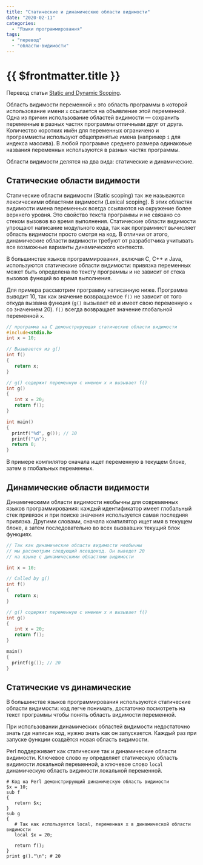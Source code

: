 ```yaml
---
title: "Статические и динамические области видимости"
date: "2020-02-11"
categories: 
  - "Языки программирования"
tags: 
  - "перевод"
  - "области-видимости"
---
```


# {{ $frontmatter.title }}

Перевод статьи [Static and Dynamic Scoping](https://www.geeksforgeeks.org/static-and-dynamic-scoping/).

Область видимости переменной `x` это область программы в которой использование имени `x` ссылается на объявление этой переменной. Одна из причин использование областей видимости — сохранить переменные в разных частях программы отличными друг от друга. Количество коротких имён для переменных ограничено и программисты используют общепринятые имена (например `i` для индекса массива). В любой программе среднего размера одинаковые названия переменных используются в разных частях программы.

Области видимости делятся на два вида: статические и динамические.

## Статические области видимости

Статические области видимости (Static scoping) так же называются лексическими областями видимости (Lexical scoping). В этих областях видимости имена переменных всегда ссылаются на окружение более верхнего уровня. Это свойство текста программы и не связано со стеком вызовов во время выполнения. Статические области видимости упрощают написание модульного кода, так как программист вычисляет область видимости просто смотря на код. В отличии от этого, динамические области видимости требуют от разработчика учитывать все возможные варианты динамического контекста.

В большинстве языков программирования, включая C, C++ и Java, используются статические области видимости: привязка переменных может быть определена по тексту программы и не зависит от стека вызовов функций во время выполнения.

Для примера рассмотрим программу написанную ниже. Программа выводит 10, так как значение возвращаемое `f()` не зависит от того откуда вызвана функция (`g()` вызывает её и имеет свою переменную `x` со значением 20). `f()` всегда возвращает значение глобальной переменной `x`.

```C
// программа на C демонстрирующая статические области видимости
#include<stdio.h> 
int x = 10; 

// Вызывается из g() 
int f() 
{ 
   return x; 
} 

// g() содержит переменную с именем x и вызывает f() 
int g() 
{ 
   int x = 20; 
   return f(); 
} 

int main() 
{ 
  printf("%d", g()); // 10
  printf("\n"); 
  return 0; 
} 
```

В примере компилятор сначала ищет переменную в текущем блоке, затем в глобальных переменных.

## Динамические области видимости

Динамическими области видимости необычны для современных языков программирования: каждый идентификатор имеет глобальный стек привязок и при поиске значения используется самая последняя привязка. Другими словами, сначала компилятор ищет имя в текущем блоке, а затем последовательно во всех вызвавших текущий блок функциях.

```C
// Так как динамические области видимости необычны
// мы рассмотрим следующий псевдокод. Он выведет 20 
// на языке с динамическими областями видимости

int x = 10; 

// Called by g() 
int f() 
{ 
   return x; 
} 

// g() содержит переменную с именем x и вызывает f()
int g() 
{ 
   int x = 20; 
   return f(); 
} 

main() 
{ 
  printf(g()); // 20
}
```

## Статические vs динамические

В большинстве языков программирования используются статические области видимости: код легче понимать, достаточно посмотреть на текст программы чтобы понять область видимости переменной.

При использовании динамических областей видимости недостаточно знать где написан код, нужно знать как он запускается. Каждый раз при запуске функции создаётся новая область видимости.

Perl поддерживает как статические так и динамические области видимости. Ключевое слово `my` определяет статическую область видимости локальной переменной, а ключевое слово `local` динамическую область видимости локальной переменной.

```
# Код на Perl демонстрирующий динамическую область видимости
$x = 10; 
sub f  
{  
   return $x;  
} 
sub g  
{  
   # Так как используется local, переменная x в динамической области видимости
   local $x = 20;  

   return f();  
} 
print g()."\n"; # 20
```
